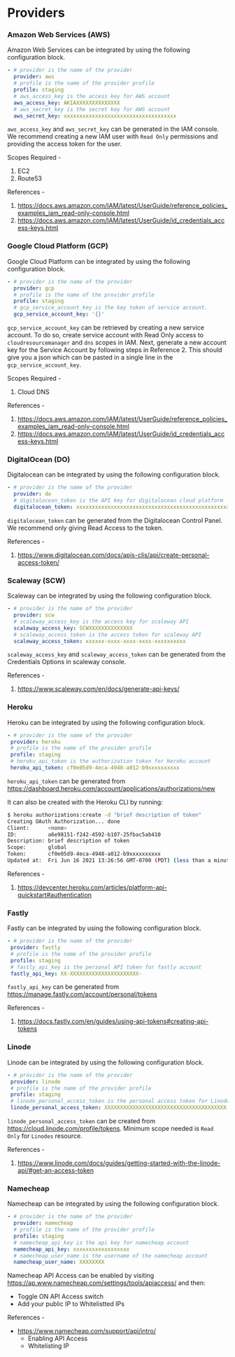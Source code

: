# Providers

### Amazon Web Services (AWS)

Amazon Web Services can be integrated by using the following configuration block.

```yaml
- # provider is the name of the provider
  provider: aws
  # profile is the name of the provider profile
  profile: staging
  # aws_access_key is the access key for AWS account
  aws_access_key: AKIAXXXXXXXXXXXXXX
  # aws_secret_key is the secret key for AWS account
  aws_secret_key: xxxxxxxxxxxxxxxxxxxxxxxxxxxxxxxxxxxx
```

`aws_access_key` and `aws_secret_key` can be generated in the IAM console. We recommend creating a new IAM user with `Read Only` permissions and providing the access token for the user.

Scopes Required - 
1. EC2
2. Route53

References - 
1. https://docs.aws.amazon.com/IAM/latest/UserGuide/reference_policies_examples_iam_read-only-console.html
2. https://docs.aws.amazon.com/IAM/latest/UserGuide/id_credentials_access-keys.html
   
### Google Cloud Platform (GCP)

Google Cloud Platform can be integrated by using the following configuration block.

```yaml
- # provider is the name of the provider
  provider: gcp
  # profile is the name of the provider profile
  profile: staging
  # gcp_service_account_key is the key token of service account.
  gcp_service_account_key: '{}'
```

`gcp_service_account_key` can be retrieved by creating a new service account. To do so, create service account with Read Only access to `cloudresourcemanager` and `dns` scopes in IAM. Next, generate a new account key for the Service Account by following steps in Reference 2. This should give you a json which can be pasted in a single line in the `gcp_service_account_key`.

Scopes Required - 
1. Cloud DNS

References - 
1. https://docs.aws.amazon.com/IAM/latest/UserGuide/reference_policies_examples_iam_read-only-console.html
2. https://docs.aws.amazon.com/IAM/latest/UserGuide/id_credentials_access-keys.html
   

### DigitalOcean (DO)

Digitalocean can be integrated by using the following configuration block.

```yaml
- # provider is the name of the provider
  provider: do
  # digitalocean_token is the API key for digitalocean cloud platform
  digitalocean_token: xxxxxxxxxxxxxxxxxxxxxxxxxxxxxxxxxxxxxxxxxxxxxxxxxxxx
```

`digitalocean_token` can be generated from the Digitalocean Control Panel. We recommend only giving Read Access to the token.

References - 
1. https://www.digitalocean.com/docs/apis-clis/api/create-personal-access-token/
   
### Scaleway (SCW)

Scaleway can be integrated by using the following configuration block.

```yaml
- # provider is the name of the provider
  provider: scw
  # scaleway_access_key is the access key for scaleway API
  scaleway_access_key: SCWXXXXXXXXXXXXXX
  # scaleway_access_token is the access token for scaleway API
  scaleway_access_token: xxxxxx-xxxx-xxxx-xxxx-xxxxxxxxxx
```

`scaleway_access_key` and `scaleway_access_token` can be generated from the Credentials Options in scaleway console.

References - 
1. https://www.scaleway.com/en/docs/generate-api-keys/
   
### Heroku

Heroku can be integrated by using the following configuration block.

```yaml
- # provider is the name of the provider
 provider: heroku
 # profile is the name of the provider profile
 profile: staging
 # heroku_api_token is the authorization token for Heroku account
 heroku_api_token: cf0e05d9-4eca-4948-a012-b9xxxxxxxxxx
```

`heroku_api_token` can be generated from https://dashboard.heroku.com/account/applications/authorizations/new

It can also be created with the Heroku CLI by running:
```bash
$ heroku authorizations:create -d "brief description of token"
Creating OAuth Authorization... done
Client:      <none>
ID:          a6e98151-f242-4592-b107-25fbac5ab410
Description: brief description of token
Scope:       global
Token:       cf0e05d9-4eca-4948-a012-b9xxxxxxxxxx
Updated at:  Fri Jun 16 2021 13:26:56 GMT-0700 (PDT) (less than a minute ago)
```


References - 
1. https://devcenter.heroku.com/articles/platform-api-quickstart#authentication

### Fastly

Fastly can be integrated by using the following configuration block.

```yaml
- # provider is the name of the provider
 provider: fastly
 # profile is the name of the provider profile
 profile: staging
 # fastly_api_key is the personal API token for fastly account
 fastly_api_key: XX-XXXXXXXXXXXXXXXXXXXXXX-
```

`fastly_api_key` can be generated from https://manage.fastly.com/account/personal/tokens

References - 
1. https://docs.fastly.com/en/guides/using-api-tokens#creating-api-tokens


### Linode

Linode can be integrated by using the following configuration block.

```yaml
- # provider is the name of the provider
 provider: linode
 # profile is the name of the provider profile
 profile: staging
 # linode_personal_access_token is the personal access token for Linode account
 linode_personal_access_token: XXXXXXXXXXXXXXXXXXXXXXXXXXXXXXXXXXXXXXX
```

`linode_personal_access_token` can be created from https://cloud.linode.com/profile/tokens. Minimum scope needed is `Read Only` for `Linodes` resource.

References - 
1. https://www.linode.com/docs/guides/getting-started-with-the-linode-api/#get-an-access-token


### Namecheap

Namecheap can be integrated by using the following configuration block.

```yaml
- # provider is the name of the provider
  provider: namecheap
  # profile is the name of the provider profile
  profile: staging
  # namecheap_api_key is the api key for namecheap account
  namecheap_api_key: xxxxxxxxxxxxxxxxxx
  # namecheap_user_name is the username of the namecheap account
  namecheap_user_name: XXXXXXXX
```

Namecheap API Access can be enabled by visiting https://ap.www.namecheap.com/settings/tools/apiaccess/ and then:
- Toggle ON API Access switch
- Add your public IP to Whitelistted IPs 


References - 
- https://www.namecheap.com/support/api/intro/
    - Enabling API Access
    - Whitelisting IP
   